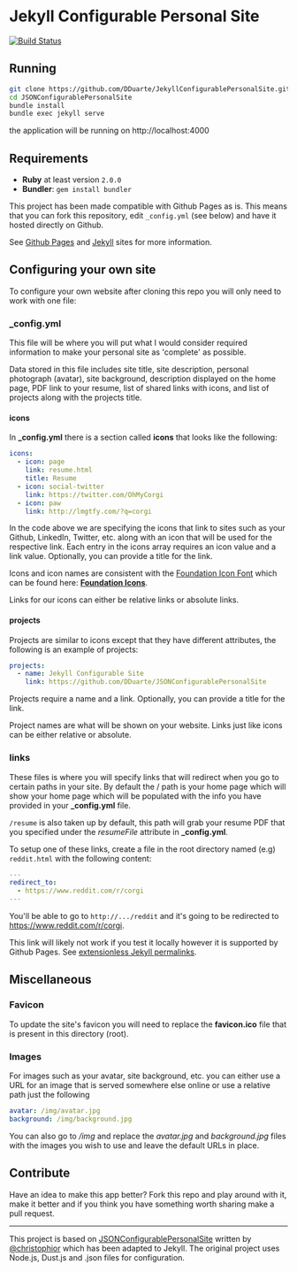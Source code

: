 Jekyll Configurable Personal Site
======================

[![Build Status](https://travis-ci.org/DDuarte/JekyllConfigurablePersonalSite.svg?branch=gh-pages)](https://travis-ci.org/DDuarte/JekyllConfigurablePersonalSite)

## Running
```bash
git clone https://github.com/DDuarte/JekyllConfigurablePersonalSite.git
cd JSONConfigurablePersonalSite
bundle install
bundle exec jekyll serve
```
the application will be running on http://localhost:4000

## Requirements

- **Ruby** at least version `2.0.0`
- **Bundler**: `gem install bundler`

This project has been made compatible with Github Pages as is. This means that you can fork this repository, edit `_config.yml` (see below) and have it hosted directly on Github.

See [Github Pages](https://help.github.com/articles/using-jekyll-with-pages/ "Using Jekyll with Pages") and [Jekyll](http://jekyllrb.com/ "Jekyll • Simple, blog-aware, static sites") sites for more information.

## Configuring your own site
To configure your own website after cloning this repo you will only need to work with one file:

### **_config.yml**
This file will be where you will put what I would consider required information to make your personal site as 'complete' as possible. 

Data stored in this file includes site title, site description, personal photograph (avatar), site background, description displayed on the home page, PDF link to your resume, list of shared links with icons, and list of projects along with the projects title.

#### icons
In **_config.yml** there is a section called **icons** that looks like the following:
```yml
icons:
  - icon: page
    link: resume.html
    title: Resume
  - icon: social-twitter
    link: https://twitter.com/OhMyCorgi
  - icon: paw
    link: http://lmgtfy.com/?q=corgi
```
In the code above we are specifying the icons that link to sites such as your Github, LinkedIn, Twitter, etc. along with an icon that will be used for the respective link. Each entry in the icons array requires an icon value and a link value. Optionally, you can provide a title for the link.

Icons and icon names are consistent with the [Foundation Icon Font](http://zurb.com/playground/foundation-icon-fonts-3#allicons) which can be found here: **[Foundation Icons](http://zurb.com/playground/foundation-icon-fonts-3#allicons)**. 

Links for our icons can either be relative links or absolute links.

#### projects
Projects are similar to icons except that they have different attributes, the following is an example of projects:
```yml
projects:
  - name: Jekyll Configurable Site
    link: https://github.com/DDuarte/JSONConfigurablePersonalSite
```
Projects require a name and a link. Optionally, you can provide a title for the link.

Project names are what will be shown on your website. Links just like icons can be either relative or absolute.


### links
These files is where you will specify links that will redirect when you go to certain paths in your site. By default the / path is your home page which will show your home page which will be populated with the info you have provided in your **_config.yml** file. 

`/resume` is also taken up by default, this path will grab your resume PDF that you specified under the *resumeFile* attribute in **_config.yml**.

To setup one of these links, create a file in the root directory named (e.g) `reddit.html` with the following content:
```yml
---
redirect_to:
  - https://www.reddit.com/r/corgi
---

```

You'll be able to go to `http://.../reddit` and it's going to be redirected to https://www.reddit.com/r/corgi.

This link will likely not work if you test it locally however it is supported by Github Pages. See [extensionless Jekyll permalinks](http://jekyllrb.com/docs/permalinks/#extensionless-permalinks).

## Miscellaneous
### **Favicon**
To update the site's favicon you will need to replace the **favicon.ico** file that is present in this directory (root). 

### **Images**
For images such as your avatar, site background, etc. you can either use a URL for an image that is served somewhere else online or use a relative path just the following
```yml
avatar: /img/avatar.jpg
background: /img/background.jpg
```
You can also go to */img* and replace the *avatar.jpg* and *background.jpg* files with the images you wish to use and leave the default URLs in place.

## Contribute
Have an idea to make this app better? Fork this repo and play around with it, make it better and if you think you have something worth sharing make a pull request. 


---


This project is based on [JSONConfigurablePersonalSite](https://github.com/christophior/JSONConfigurablePersonalSite "JSONConfigurablePersonalSite") written by [@christophior](https://github.com/christophior "Chris Villarreal") which has been adapted to Jekyll.
The original project uses Node.js, Dust.js and .json files for configuration.
